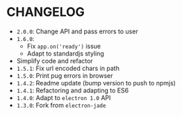 # CHANGELOG
 * `2.0.0`: Change API and pass errors to user
 * `1.6.0`:
   * Fix `app.on('ready')` issue
   * Adapt to standardjs styling
  * Simplify code and refactor
 * `1.5.1`: Fix url encoded chars in path
 * `1.5.0`: Print pug errors in browser
 * `1.4.2`: Readme update (bump version to push to npmjs)
 * `1.4.1`: Refactoring and adapting to ES6
 * `1.4.0`: Adapt to `electron 1.0` API
 * `1.3.0`: Fork from `electron-jade`